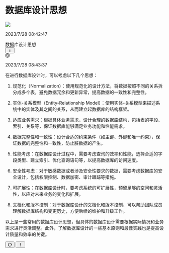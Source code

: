 
# 数据库设计思想


<div class="gpt_html_div">
    <div id="scrollRef" class="h-full overflow-hidden overflow-y-auto">
    <div id="image-wrapper" class="w-full max-w-screen-xl m-auto dark:bg-[#101014] p-4">
        <!--    <div class="flex w-full mb-6 overflow-hidden flex-row-reverse"...    -->
        <div class="flex w-full mb-6 overflow-hidden flex-row-reverse">
            <div class="flex items-center justify-center flex-shrink-0 h-8 overflow-hidden rounded-full basis-8 ml-2">
                <span class="n-avatar"
                      style="--n-font-size:14px; --n-border:none; --n-border-radius:3px; --n-color:rgba(204, 204, 204, 1); --n-color-modal:rgba(204, 204, 204, 1); --n-color-popover:rgba(204, 204, 204, 1); --n-bezier:cubic-bezier(0.4, 0, 0.2, 1); --n-merged-size:var(--n-avatar-size-override, 34px);"><img
                        src="https://lingdu990130556.gitee.io/vuepress-lingdu-v2/img/logo.png"><!----></span></div>
            <div class="overflow-hidden text-sm items-end"><p class="text-xs text-[#b4bbc4] text-right">2023/7/28
                08:42:47</p>
                <div class="flex items-end gap-1 mt-2 flex-row-reverse">
                    <div class="text-black text-wrap min-w-[20px] rounded-md px-3 py-2 bg-[#d2f9d1] dark:bg-[#a1dc95]">
                        <div class="leading-relaxed break-words">
                            <div class="whitespace-pre-wrap">数据库设计思想</div>
                        </div>
                    </div>
                    <div class="flex flex-col"><!----><!---->
                        <button class="transition text-neutral-300 hover:text-neutral-800 dark:hover:text-neutral-200">
                            <svg xmlns="http://www.w3.org/2000/svg" xmlns:xlink="http://www.w3.org/1999/xlink"
                                 aria-hidden="true" role="img" class=" iconify iconify--ri" width="1em" height="1em"
                                 viewBox="0 0 24 24">
                                <path fill="currentColor"
                                      d="M12 3c-1.1 0-2 .9-2 2s.9 2 2 2s2-.9 2-2s-.9-2-2-2Zm0 14c-1.1 0-2 .9-2 2s.9 2 2 2s2-.9 2-2s-.9-2-2-2Zm0-7c-1.1 0-2 .9-2 2s.9 2 2 2s2-.9 2-2s-.9-2-2-2Z"></path>
                            </svg>
                        </button><!----></div>
                </div>
            </div>
        </div>
        <div class="flex w-full mb-6 overflow-hidden">
            <div class="flex items-center justify-center flex-shrink-0 h-8 overflow-hidden rounded-full basis-8 mr-2">
                <span class="text-[28px] dark:text-white"><svg xmlns="http://www.w3.org/2000/svg" viewBox="0 0 32 32"
                                                               aria-hidden="true" width="1em" height="1em"><path
                        d="M29.71,13.09A8.09,8.09,0,0,0,20.34,2.68a8.08,8.08,0,0,0-13.7,2.9A8.08,8.08,0,0,0,2.3,18.9,8,8,0,0,0,3,25.45a8.08,8.08,0,0,0,8.69,3.87,8,8,0,0,0,6,2.68,8.09,8.09,0,0,0,7.7-5.61,8,8,0,0,0,5.33-3.86A8.09,8.09,0,0,0,29.71,13.09Zm-12,16.82a6,6,0,0,1-3.84-1.39l.19-.11,6.37-3.68a1,1,0,0,0,.53-.91v-9l2.69,1.56a.08.08,0,0,1,.05.07v7.44A6,6,0,0,1,17.68,29.91ZM4.8,24.41a6,6,0,0,1-.71-4l.19.11,6.37,3.68a1,1,0,0,0,1,0l7.79-4.49V22.8a.09.09,0,0,1,0,.08L13,26.6A6,6,0,0,1,4.8,24.41ZM3.12,10.53A6,6,0,0,1,6.28,7.9v7.57a1,1,0,0,0,.51.9l7.75,4.47L11.85,22.4a.14.14,0,0,1-.09,0L5.32,18.68a6,6,0,0,1-2.2-8.18Zm22.13,5.14-7.78-4.52L20.16,9.6a.08.08,0,0,1,.09,0l6.44,3.72a6,6,0,0,1-.9,10.81V16.56A1.06,1.06,0,0,0,25.25,15.67Zm2.68-4-.19-.12-6.36-3.7a1,1,0,0,0-1.05,0l-7.78,4.49V9.2a.09.09,0,0,1,0-.09L19,5.4a6,6,0,0,1,8.91,6.21ZM11.08,17.15,8.38,15.6a.14.14,0,0,1-.05-.08V8.1a6,6,0,0,1,9.84-4.61L18,3.6,11.61,7.28a1,1,0,0,0-.53.91ZM12.54,14,16,12l3.47,2v4L16,20l-3.47-2Z"
                        fill="currentColor"></path></svg></span></div>
            <div class="overflow-hidden text-sm items-start"><p class="text-xs text-[#b4bbc4] text-left">2023/7/28
                08:43:37</p>
                <div class="flex items-end gap-1 mt-2 flex-row">
                    <div class="text-black text-wrap min-w-[20px] rounded-md px-3 py-2 bg-[#f4f6f8] dark:bg-[#1e1e20]">
                        <div class="leading-relaxed break-words">
                            <div class="markdown-body"><p>在进行数据库设计时，可以考虑以下几个思想：</p>
                                <ol>
                                    <li>
                                        <p>规范化（Normalization）：使用规范化的设计方法，将数据按照不同的关系拆分成多个表，避免数据冗余和更新异常，提高数据的一致性和完整性。</p>
                                    </li>
                                    <li>
                                        <p>实体-关系模型（Entity-Relationship Model）：使用实体-关系模型来描述系统中的实体及其之间的关系，从而建立起数据库的结构框架。</p>
                                    </li>
                                    <li>
                                        <p>适应业务需求：根据具体业务需求，设计合理的数据库结构，包括表的字段、索引、关系等，保证数据库能够满足业务功能和性能需求。</p>
                                    </li>
                                    <li>
                                        <p>数据完整性和一致性：设计合适的约束条件（如主键、外键和唯一约束），保证数据的完整性和一致性，防止脏数据的产生。</p>
                                    </li>
                                    <li>
                                        <p>性能考虑：在数据库设计过程中，需要考虑查询的效率和性能，选择合适的字段类型、建立索引、优化查询语句等，以提高数据库的访问速度。</p>
                                    </li>
                                    <li>
                                        <p>安全性考虑：对于敏感数据或者涉及安全性要求的数据，需要考虑数据库的安全设计，包括权限控制、数据加密、审计跟踪等措施。</p>
                                    </li>
                                    <li>
                                        <p>可扩展性：在数据库设计时，要考虑系统的可扩展性，预留足够的空间和灵活性，以应对未来业务的变化和扩展。</p>
                                    </li>
                                    <li>
                                        <p>文档化和版本控制：对于数据库设计的文档化和版本控制，可以帮助团队成员理解数据库结构和变更历史，方便后续的维护和升级工作。</p>
                                    </li>
                                </ol>
                                <p>以上是一些常用的数据库设计思想，但具体的数据库设计需要根据实际情况和业务需求进行灵活调整。此外，了解数据库设计的一些基本原则和最佳实践也是提高设计质量和效率的关键。</p>
                            </div>
                        </div>
                    </div>
                    <div class="flex flex-col">
                        <button class="mb-2 transition text-neutral-300 hover:text-neutral-800 dark:hover:text-neutral-300">
                            <svg xmlns="http://www.w3.org/2000/svg" xmlns:xlink="http://www.w3.org/1999/xlink"
                                 aria-hidden="true" role="img" class=" iconify iconify--ri" width="1em" height="1em"
                                 viewBox="0 0 24 24">
                                <path fill="currentColor"
                                      d="M18.537 19.567A9.961 9.961 0 0 1 12 22C6.477 22 2 17.523 2 12S6.477 2 12 2s10 4.477 10 10c0 2.136-.67 4.116-1.81 5.74L17 12h3a8 8 0 1 0-2.46 5.772l.997 1.795Z"></path>
                            </svg>
                        </button><!---->
                        <button class="transition text-neutral-300 hover:text-neutral-800 dark:hover:text-neutral-200">
                            <svg xmlns="http://www.w3.org/2000/svg" xmlns:xlink="http://www.w3.org/1999/xlink"
                                 aria-hidden="true" role="img" class=" iconify iconify--ri" width="1em" height="1em"
                                 viewBox="0 0 24 24">
                                <path fill="currentColor"
                                      d="M12 3c-1.1 0-2 .9-2 2s.9 2 2 2s2-.9 2-2s-.9-2-2-2Zm0 14c-1.1 0-2 .9-2 2s.9 2 2 2s2-.9 2-2s-.9-2-2-2Zm0-7c-1.1 0-2 .9-2 2s.9 2 2 2s2-.9 2-2s-.9-2-2-2Z"></path>
                            </svg>
                        </button>
                    </div>
                </div>
            </div>
        </div>
    </div>
</div>
</div>


